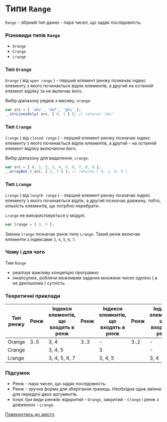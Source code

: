 # Типи <code>Range</code>

<code>Range</code> - збірний тип даних - пара чисел, що задає послідовність.

### Різновиди типів <code>Range</code>

- `Orange`
- `Crange`
- `Lrange`

<!-- ### Види `range`

`Range` можна задати будь-яким `long`-типом. Зазвичай для цього використовується звичайний масив.

```js
let range = [ 2, 5 ];
``` -->

<!-- Вказана змінна `range` позначає ренж. Ренж вказує, що відлік починається з елементу під індексом `2`, а трактування числа `5` визначається видом ренжу. -->

### Тип <code>Orange</code>

`Orange` ( від `open range` ) - перший елемент ренжу позначає індекс елементу з якого починається відлік елементів, а другий на останній елемент відліку та не включає його.

Вибір діапазону рядків з масиву, `orange`:

```js
var src = [ 'abc', 'def', 'ghi' ];
_.strLinesOnly( src, [ 0, 1 ] ); // returns 'abc'
```

### Тип <code>Crange</code>

`Crange` ( від `closed range` ) - перший елемент ренжу позначає індекс елементу з якого починається відлік елементів, а другий - на останній елемент відліку включаючи його.

Вибір діапазону для видалення, `crange`:

```js
var src = [ 0, 1, 2, 3, 4, 5, 6, 7, 8, 9 ];
_.arrayBut_( src, [ 2, 7 ] ); // returns [ 0, 1, 8, 9 ]
```

### Тип <code>Lrange</code>

`Lrange` ( від `length range` ) - перший елемент ренжу позначає індекс елементу з якого починається відлік, а другий позначає довжину, тобто, кількість елементів, що потрбно перебрати.

`Lrange` не використовується у модулі.

```js
var lrange = [ 3, 5 ];
```

Змінна `lrange` позначає ренж типу `Lrange`. Такий ренж включає елементи з індексами `3`, `4`, `5`, `6`, `7`.

### Чому і для чого

Тим `Range`
- реалізує важливу концепцію програмно
- інкапсулює, роблячи можливим задання множини чисел однією ( а не декількома ) сутність

### Теоретичні приклади

| Тип ренжу | Ренж | Індекси елементів, що входять в ренж | Ренж | Індекси елементів, що входять в ренж | Ренж | Індекси елементів, що входять в ренж |
|-----------|------|--------------------------------------|------|--------------------------------------|------|--------------------------------------|
| Orange    | 3..5 | 3, 4                                 | 3..3 | -                                    | 3..2 | -                                    |
| Crange    |      | 3, 4, 5                              |      | 3                                    |      | -                                    |
| Lrange    |      | 3, 4, 5, 6, 7                        |      | 3, 4, 5                              |      | 3, 4                                 |


### Підсумок

- Ренж - пара чисел, що задає послідовність.
- Ренж - зручна форма для зберігання границь. Необхідна одна змінна для передачі двох аргументів.
- Існує три види ренжів: відкритий - `Orange`, закритий - `Crange` i ренж з довжиною - `Lrange`.

[Повернутись до змісту](../README.md#Концепції)
